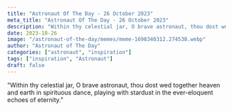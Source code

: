 ```yaml
---
title: "Astronaut Of The Day - 26 October 2023"
meta_title: "Astronaut Of The Day - 26 October 2023"
description: "Within thy celestial jar, O brave astronaut, thou dost wed together heaven and earth in spirituous dance, playing with stardust in the ever-eloquent echoes of eternity."
date: 2023-10-26
image: "/astronaut-of-the-day/memes/meme-1698340312.274538.webp"
author: "Astronaut of The Day"
categories: ["astronaut", "inspiration"]
tags: ["inspiration", "Astronaut"]
draft: false
---
```

"Within thy celestial jar, O brave astronaut, thou dost wed together heaven and earth in spirituous dance, playing with stardust in the ever-eloquent echoes of eternity."
        